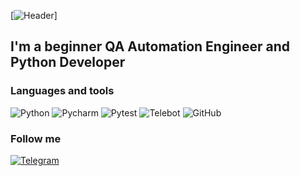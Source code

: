 [![Header]()]


## I'm a beginner QA Automation Engineer and Python Developer


### Languages and tools
![Python](https://img.shields.io/badge/-Python-405d6f?style=for-the-badge&logo=Python)
![Pycharm](https://img.shields.io/badge/-Pycharm-405d6f?style=for-the-badge&logo=Pycharm)
![Pytest](https://img.shields.io/badge/-Pytest-405d6f?style=for-the-badge&logo=Pytest)
![Telebot](https://img.shields.io/badge/-Telebot-405d6f?style=for-the-badge&logo=Telebot)
![GitHub](https://img.shields.io/badge/-GitHub-405d6f?style=for-the-badge&logo=GitHub)


### Follow me
[![Telegram](https://img.shields.io/badge/-Telegram-405d6f?style=for-the-badge&logo=Telegram)](https://t.me/popupfckup)

